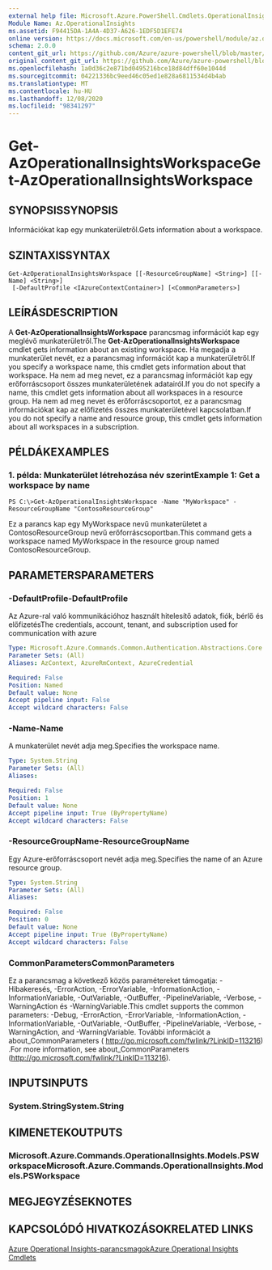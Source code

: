 ```yaml
---
external help file: Microsoft.Azure.PowerShell.Cmdlets.OperationalInsights.dll-Help.xml
Module Name: Az.OperationalInsights
ms.assetid: F94415DA-1A4A-4D37-A626-1EDF5D1EFE74
online version: https://docs.microsoft.com/en-us/powershell/module/az.operationalinsights/get-azoperationalinsightsworkspace
schema: 2.0.0
content_git_url: https://github.com/Azure/azure-powershell/blob/master/src/OperationalInsights/OperationalInsights/help/Get-AzOperationalInsightsWorkspace.md
original_content_git_url: https://github.com/Azure/azure-powershell/blob/master/src/OperationalInsights/OperationalInsights/help/Get-AzOperationalInsightsWorkspace.md
ms.openlocfilehash: 1a0d36c2e871bd0495216bce18d84dff60e1044d
ms.sourcegitcommit: 04221336bc9eed46c05ed1e828a6811534d4b4ab
ms.translationtype: MT
ms.contentlocale: hu-HU
ms.lasthandoff: 12/08/2020
ms.locfileid: "98341297"
---
```

# <span data-ttu-id="75f63-101">Get-AzOperationalInsightsWorkspace</span><span class="sxs-lookup"><span data-stu-id="75f63-101">Get-AzOperationalInsightsWorkspace</span></span>

## <span data-ttu-id="75f63-102">SYNOPSIS</span><span class="sxs-lookup"><span data-stu-id="75f63-102">SYNOPSIS</span></span>
<span data-ttu-id="75f63-103">Információkat kap egy munkaterületről.</span><span class="sxs-lookup"><span data-stu-id="75f63-103">Gets information about a workspace.</span></span>

## <span data-ttu-id="75f63-104">SZINTAXIS</span><span class="sxs-lookup"><span data-stu-id="75f63-104">SYNTAX</span></span>

```
Get-AzOperationalInsightsWorkspace [[-ResourceGroupName] <String>] [[-Name] <String>]
 [-DefaultProfile <IAzureContextContainer>] [<CommonParameters>]
```

## <span data-ttu-id="75f63-105">LEÍRÁS</span><span class="sxs-lookup"><span data-stu-id="75f63-105">DESCRIPTION</span></span>
<span data-ttu-id="75f63-106">A **Get-AzOperationalInsightsWorkspace** parancsmag információt kap egy meglévő munkaterületről.</span><span class="sxs-lookup"><span data-stu-id="75f63-106">The **Get-AzOperationalInsightsWorkspace** cmdlet gets information about an existing workspace.</span></span>
<span data-ttu-id="75f63-107">Ha megadja a munkaterület nevét, ez a parancsmag információt kap a munkaterületről.</span><span class="sxs-lookup"><span data-stu-id="75f63-107">If you specify a workspace name, this cmdlet gets information about that workspace.</span></span>
<span data-ttu-id="75f63-108">Ha nem ad meg nevet, ez a parancsmag információt kap egy erőforráscsoport összes munkaterületének adatairól.</span><span class="sxs-lookup"><span data-stu-id="75f63-108">If you do not specify a name, this cmdlet gets information about all workspaces in a resource group.</span></span>
<span data-ttu-id="75f63-109">Ha nem ad meg nevet és erőforráscsoportot, ez a parancsmag információkat kap az előfizetés összes munkaterületével kapcsolatban.</span><span class="sxs-lookup"><span data-stu-id="75f63-109">If you do not specify a name and resource group, this cmdlet gets information about all workspaces in a subscription.</span></span>

## <span data-ttu-id="75f63-110">PÉLDÁK</span><span class="sxs-lookup"><span data-stu-id="75f63-110">EXAMPLES</span></span>

### <span data-ttu-id="75f63-111">1. példa: Munkaterület létrehozása név szerint</span><span class="sxs-lookup"><span data-stu-id="75f63-111">Example 1: Get a workspace by name</span></span>
```
PS C:\>Get-AzOperationalInsightsWorkspace -Name "MyWorkspace" -ResourceGroupName "ContosoResourceGroup"
```

<span data-ttu-id="75f63-112">Ez a parancs kap egy MyWorkspace nevű munkaterületet a ContosoResourceGroup nevű erőforráscsoportban.</span><span class="sxs-lookup"><span data-stu-id="75f63-112">This command gets a workspace named MyWorkspace in the resource group named ContosoResourceGroup.</span></span>

## <span data-ttu-id="75f63-113">PARAMETERS</span><span class="sxs-lookup"><span data-stu-id="75f63-113">PARAMETERS</span></span>

### <span data-ttu-id="75f63-114">-DefaultProfile</span><span class="sxs-lookup"><span data-stu-id="75f63-114">-DefaultProfile</span></span>
<span data-ttu-id="75f63-115">Az Azure-ral való kommunikációhoz használt hitelesítő adatok, fiók, bérlő és előfizetés</span><span class="sxs-lookup"><span data-stu-id="75f63-115">The credentials, account, tenant, and subscription used for communication with azure</span></span>

```yaml
Type: Microsoft.Azure.Commands.Common.Authentication.Abstractions.Core.IAzureContextContainer
Parameter Sets: (All)
Aliases: AzContext, AzureRmContext, AzureCredential

Required: False
Position: Named
Default value: None
Accept pipeline input: False
Accept wildcard characters: False
```

### <span data-ttu-id="75f63-116">-Name</span><span class="sxs-lookup"><span data-stu-id="75f63-116">-Name</span></span>
<span data-ttu-id="75f63-117">A munkaterület nevét adja meg.</span><span class="sxs-lookup"><span data-stu-id="75f63-117">Specifies the workspace name.</span></span>

```yaml
Type: System.String
Parameter Sets: (All)
Aliases:

Required: False
Position: 1
Default value: None
Accept pipeline input: True (ByPropertyName)
Accept wildcard characters: False
```

### <span data-ttu-id="75f63-118">-ResourceGroupName</span><span class="sxs-lookup"><span data-stu-id="75f63-118">-ResourceGroupName</span></span>
<span data-ttu-id="75f63-119">Egy Azure-erőforráscsoport nevét adja meg.</span><span class="sxs-lookup"><span data-stu-id="75f63-119">Specifies the name of an Azure resource group.</span></span>

```yaml
Type: System.String
Parameter Sets: (All)
Aliases:

Required: False
Position: 0
Default value: None
Accept pipeline input: True (ByPropertyName)
Accept wildcard characters: False
```

### <span data-ttu-id="75f63-120">CommonParameters</span><span class="sxs-lookup"><span data-stu-id="75f63-120">CommonParameters</span></span>
<span data-ttu-id="75f63-121">Ez a parancsmag a következő közös paramétereket támogatja: -Hibakeresés, -ErrorAction, -ErrorVariable, -InformationAction, -InformationVariable, -OutVariable, -OutBuffer, -PipelineVariable, -Verbose, -WarningAction és -WarningVariable.</span><span class="sxs-lookup"><span data-stu-id="75f63-121">This cmdlet supports the common parameters: -Debug, -ErrorAction, -ErrorVariable, -InformationAction, -InformationVariable, -OutVariable, -OutBuffer, -PipelineVariable, -Verbose, -WarningAction, and -WarningVariable.</span></span> <span data-ttu-id="75f63-122">További információt a about_CommonParameters ( http://go.microsoft.com/fwlink/?LinkID=113216) .</span><span class="sxs-lookup"><span data-stu-id="75f63-122">For more information, see about_CommonParameters (http://go.microsoft.com/fwlink/?LinkID=113216).</span></span>

## <span data-ttu-id="75f63-123">INPUTS</span><span class="sxs-lookup"><span data-stu-id="75f63-123">INPUTS</span></span>

### <span data-ttu-id="75f63-124">System.String</span><span class="sxs-lookup"><span data-stu-id="75f63-124">System.String</span></span>

## <span data-ttu-id="75f63-125">KIMENETEK</span><span class="sxs-lookup"><span data-stu-id="75f63-125">OUTPUTS</span></span>

### <span data-ttu-id="75f63-126">Microsoft.Azure.Commands.OperationalInsights.Models.PSWorkspace</span><span class="sxs-lookup"><span data-stu-id="75f63-126">Microsoft.Azure.Commands.OperationalInsights.Models.PSWorkspace</span></span>

## <span data-ttu-id="75f63-127">MEGJEGYZÉSEK</span><span class="sxs-lookup"><span data-stu-id="75f63-127">NOTES</span></span>

## <span data-ttu-id="75f63-128">KAPCSOLÓDÓ HIVATKOZÁSOK</span><span class="sxs-lookup"><span data-stu-id="75f63-128">RELATED LINKS</span></span>

[<span data-ttu-id="75f63-129">Azure Operational Insights-parancsmagok</span><span class="sxs-lookup"><span data-stu-id="75f63-129">Azure Operational Insights Cmdlets</span></span>](./Az.OperationalInsights.md)


